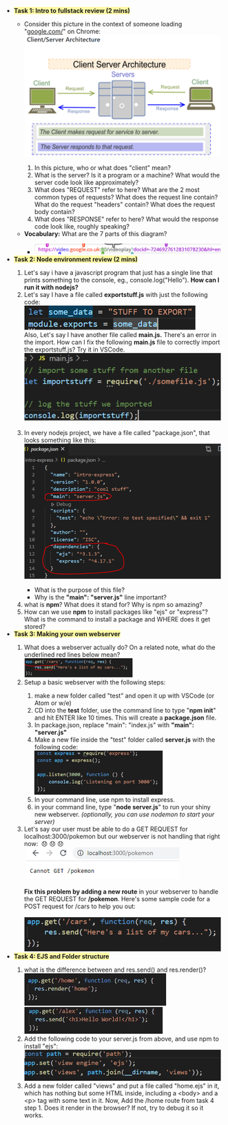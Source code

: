 
<div>
<span><div><ul><li><div><span style="background-color: rgb(255, 250, 165); font-weight: bold;-evernote-highlight:true;">Task 1: Intro to fullstack review (2 mins)</span></div></li><ul><li><div>Consider this picture in the context of someone loading &quot;<a href="http://google.com/">google.com/</a>&quot; on Chrome: <img src="Evernote.enex_files/Image.png" type="image/png" data-filename="Image.png"/></div></li><ol><li><div>In this picture, who or what does &quot;client&quot; mean?</div></li><li><div>What is the server? Is it a program or a machine? What would the server code look like approximately?</div></li><li><div>What does &quot;REQUEST&quot; refer to here? What are the 2 most common types of requests? What does the request line contain? What do the request &quot;headers&quot; contain? What does the request body contain?</div></li><li><div>What does &quot;RESPONSE&quot; refer to here? What would the response code look like, roughly speaking?</div></li></ol><li><div><span style="font-weight: bold;">Vocabulary:</span> What are the 7 parts of this diagram?</div></li><ul><li><div><img src="Evernote.enex_files/Image [1].png" type="image/png" data-filename="Image.png"/></div></li></ul></ul><li><div><span style="background-color: rgb(255, 250, 165); font-weight: bold;-evernote-highlight:true;">Task 2: Node environment review (2 mins)</span></div></li><ol><li><div>Let's say i have a javascript program that just has a single line that prints something to the console, eg., console.log(&quot;Hello&quot;). <span style="font-weight: bold;">How can I run it with nodejs?</span></div></li><li><div>Let's say I have a file called <span style="font-weight: bold;">exportstuff.js</span> with just the following code:</div><div><img src="Evernote.enex_files/Image [2].png" type="image/png" data-filename="Image.png"/></div><div>Also, Let's say I have another file called <span style="font-weight: bold;">main.js.</span> There's an error in the import. How can I fix the following <span style="font-weight: bold;">main.js</span> file to correctly import the exportstuff.js? Try it in VSCode.</div><div><img src="Evernote.enex_files/Image [3].png" type="image/png" data-filename="Image.png"/></div><div><br/></div></li><li><div>In every nodejs project, we have a file called &quot;package.json&quot;, that looks something like this: <img src="Evernote.enex_files/Image [4].png" type="image/png" data-filename="Image.png"/></div></li><ul><li><div>What is the purpose of this file?</div></li><li><div>Why is the <span style="font-weight: bold;">&quot;main&quot;: &quot;server.js&quot;</span> line important?</div></li></ul><li><div>what is <span style="font-weight: bold;">npm</span>? What does it stand for? Why is npm so amazing?</div></li><li><div>How can we use <span style="font-weight: bold;">npm</span> to install packages like &quot;ejs&quot; or &quot;express&quot;? What is the command to install a package and WHERE does it get stored?</div></li></ol><li><div><span style="background-color: rgb(255, 250, 165); font-weight: bold;-evernote-highlight:true;">Task 3: Making your own webserver</span></div></li><ol><li><div>What does a webserver actually do? On a related note, what do the underlined red lines below mean?<img src="Evernote.enex_files/Image [5].png" type="image/png" data-filename="Image.png" width="251"/></div></li><li><div>Setup a basic webserver with the following steps:</div></li><ol><li><div>make a new folder called &quot;test&quot; and open it up with VSCode (or Atom or w/e)</div></li><li><div>CD into the <span style="font-weight: bold;">test</span> folder, use the command line to type &quot;<span style="font-weight: bold;">npm init</span>&quot; and hit ENTER like 10 times. This will create a <span style="font-weight: bold;">package.json</span> file.</div></li><li><div>In package.json, replace &quot;main&quot;: &quot;index.js&quot; with <span style="font-weight: bold;">&quot;main&quot;: &quot;server.js&quot;</span></div></li><li><div>Make a new file inside the &quot;test&quot; folder called <span style="font-weight: bold;">server.js</span> with the following code:</div><div><img src="Evernote.enex_files/Image [6].png" type="image/png" data-filename="Image.png" width="298"/></div></li><li><div>In your command line, use npm to install express.</div></li><li><div>in your command line, type &quot;<span style="font-weight: bold;">node server.js</span>&quot; to run your shiny new webserver. <span style="font-style: italic;">(optionally, you can use nodemon to start your server)</span></div></li></ol><li><div>Let's say our user must be able to do a GET REQUEST for localhost:3000/pokemon but our webserver is not handling that right now:  😞 😞 😞 </div><div> <img src="Evernote.enex_files/Image [7].png" type="image/png" data-filename="Image.png"/></div><div><br/></div><div><span style="font-weight: bold;">Fix this problem by adding a new route</span> in your webserver to handle the GET REQUEST for <span style="font-weight: bold;">/pokemon</span>. Here's some sample code for a POST request for /cars to help you out:</div><div><br/></div><div><img src="Evernote.enex_files/Image [8].png" type="image/png" data-filename="Image.png"/></div></li></ol><li><div><span style="background-color: rgb(255, 250, 165); font-weight: bold;-evernote-highlight:true;">Task 4: EJS and Folder structure</span></div></li><ol><li><div><span style="box-sizing: border-box;">what is the difference between and res.send() and res.render()?</span><img src="Evernote.enex_files/Image [9].png" type="image/png" data-filename="Image.png" width="329"/><img src="Evernote.enex_files/Image [10].png" type="image/png" data-filename="Image.png"/></div></li><li><div>Add the following code to your server.js from above, and use npm to install &quot;ejs&quot;:</div><div><img src="Evernote.enex_files/Image [11].png" type="image/png" data-filename="Image.png"/></div></li><li><div>Add a new folder called &quot;views&quot; and put a file called &quot;home.ejs&quot; in it, which has nothing but some HTML inside, including a &lt;body&gt; and a &lt;p&gt; tag with some text in it. Now, Add the /home route from task 4 step 1. Does it render in the browser? If not, try to debug it so it works.</div></li></ol></ul></div></span>
</div>